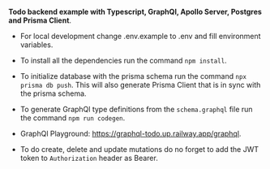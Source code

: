 **Todo backend example with Typescript, GraphQl, Apollo Server, Postgres and Prisma Client**.

- For local development change .env.example to .env and fill environment variables.

- To install all the dependencies run the command `npm install`.

- To initialize database with the prisma schema run the command `npx prisma db push`. This will also generate Prisma Client that is in sync with the prisma schema.

- To generate GraphQl type definitions from the `schema.graphql` file run the command `npm run codegen`.

- GraphQl Playground: https://graphql-todo.up.railway.app/graphql.

- To do create, delete and update mutations do no forget to add the JWT token to `Authorization` header as Bearer.

